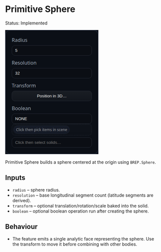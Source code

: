 # Primitive Sphere

Status: Implemented

![Primitive Sphere feature dialog](Primitive_Sphere.png)

Primitive Sphere builds a sphere centered at the origin using `BREP.Sphere`.

## Inputs
- `radius` – sphere radius.
- `resolution` – base longitudinal segment count (latitude segments are derived).
- `transform` – optional translation/rotation/scale baked into the solid.
- `boolean` – optional boolean operation run after creating the sphere.

## Behaviour
- The feature emits a single analytic face representing the sphere. Use the transform to move it before combining with other bodies.
